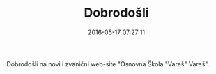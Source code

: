 ﻿---
title: Dobrodošli
id: 24
date: 2016-05-17 07:27:11
tags:
---

Dobrodošli na novi i zvanični web-site "Osnovna Škola "Vareš" Vareš".